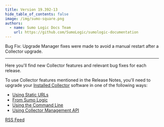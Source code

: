 ```yaml
---
title: Version 19.392-13
hide_table_of_contents: false
image: /img/sumo-square.png
authors:
  - name: Sumo Logic Docs Team
    url: https://github.com/SumoLogic/sumologic-documentation
---
```



Bug Fix: Upgrade Manager fixes were made to avoid a manual restart after a Collector upgrade.

---

Here you'll find new Collector features and relevant bug fixes for each release.

To use Collector features mentioned in the Release Notes, you'll need to upgrade your [Installed Collector](https://help.sumologic.com/docs/send-data/installed-collectors) software in one of the following ways:
* [Using Static URLs](https://help.sumologic.com/docs/send-data/installed-collectors/collector-installation-reference/download-collector-from-static-url)
* [From Sumo Logic](https://help.sumologic.com/docs/send-data/collection/upgrade-collectors.md)
* [Using the Command Line](https://help.sumologic.com/docs/send-data/collection/upgrade-collectors.md)
* [Using Collector Management API](https://help.sumologic.com/docs/api/collectors#Upgrade-or-Downgrade-Collectors-Using-the-API)

<span className="getstarted"><a href="https://help.sumologic.com/release-notes-collector/rss.xml">RSS Feed</a></span>
